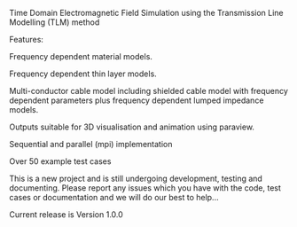 Time Domain Electromagnetic Field Simulation using the Transmission Line Modelling (TLM) method

Features:

Frequency dependent material models.

Frequency dependent thin layer models.

Multi-conductor cable model including shielded cable model with frequency dependent 
parameters plus frequency dependent lumped impedance models.

Outputs suitable for 3D visualisation and animation using paraview.

Sequential and parallel (mpi) implementation

Over 50 example test cases

This is a new project and is still undergoing development, testing and documenting.
Please report any issues which you have with the code, test cases or documentation and we will
do our best to help...


Current release is Version 1.0.0
